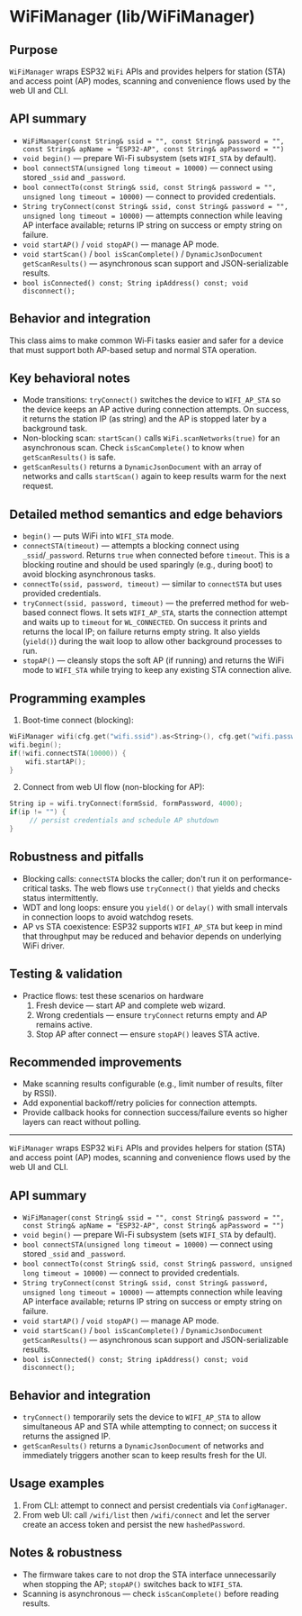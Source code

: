 WiFiManager (lib/WiFiManager)
================================

Purpose
-------
`WiFiManager` wraps ESP32 `WiFi` APIs and provides helpers for station (STA) and access point (AP) modes, scanning and convenience flows used by the web UI and CLI.

API summary
-----------
- `WiFiManager(const String& ssid = "", const String& password = "", const String& apName = "ESP32-AP", const String& apPassword = "")`
- `void begin()` — prepare Wi-Fi subsystem (sets `WIFI_STA` by default).
- `bool connectSTA(unsigned long timeout = 10000)` — connect using stored `_ssid` and `_password`.
- `bool connectTo(const String& ssid, const String& password = "", unsigned long timeout = 10000)` — connect to provided credentials.
- `String tryConnect(const String& ssid, const String& password = "", unsigned long timeout = 10000)` — attempts connection while leaving AP interface available; returns IP string on success or empty string on failure.
- `void startAP()` / `void stopAP()` — manage AP mode.
- `void startScan()` / `bool isScanComplete()` / `DynamicJsonDocument getScanResults()` — asynchronous scan support and JSON-serializable results.
- `bool isConnected() const; String ipAddress() const; void disconnect();`

Behavior and integration
-------------------------
This class aims to make common Wi‑Fi tasks easier and safer for a device that must support both AP-based setup and normal STA operation.

Key behavioral notes
--------------------
- Mode transitions: `tryConnect()` switches the device to `WIFI_AP_STA` so the device keeps an AP active during connection attempts. On success, it returns the station IP (as string) and the AP is stopped later by a background task.
- Non-blocking scan: `startScan()` calls `WiFi.scanNetworks(true)` for an asynchronous scan. Check `isScanComplete()` to know when `getScanResults()` is safe.
- `getScanResults()` returns a `DynamicJsonDocument` with an array of networks and calls `startScan()` again to keep results warm for the next request.

Detailed method semantics and edge behaviors
-------------------------------------------
- `begin()` — puts WiFi into `WIFI_STA` mode.
- `connectSTA(timeout)` — attempts a blocking connect using `_ssid`/`_password`. Returns `true` when connected before `timeout`. This is a blocking routine and should be used sparingly (e.g., during boot) to avoid blocking asynchronous tasks.
- `connectTo(ssid, password, timeout)` — similar to `connectSTA` but uses provided credentials.
- `tryConnect(ssid, password, timeout)` — the preferred method for web-based connect flows. It sets `WIFI_AP_STA`, starts the connection attempt and waits up to `timeout` for `WL_CONNECTED`. On success it prints and returns the local IP; on failure returns empty string. It also yields (`yield()`) during the wait loop to allow other background processes to run.
- `stopAP()` — cleansly stops the soft AP (if running) and returns the WiFi mode to `WIFI_STA` while trying to keep any existing STA connection alive.

Programming examples
--------------------
1) Boot-time connect (blocking):

```cpp
WiFiManager wifi(cfg.get("wifi.ssid").as<String>(), cfg.get("wifi.password").as<String>());
wifi.begin();
if(!wifi.connectSTA(10000)) {
	wifi.startAP();
}
```

2) Connect from web UI flow (non-blocking for AP):

```cpp
String ip = wifi.tryConnect(formSsid, formPassword, 4000);
if(ip != "") {
	 // persist credentials and schedule AP shutdown
}
```

Robustness and pitfalls
-----------------------
- Blocking calls: `connectSTA` blocks the caller; don't run it on performance-critical tasks. The web flows use `tryConnect()` that yields and checks status intermittently.
- WDT and long loops: ensure you `yield()` or `delay()` with small intervals in connection loops to avoid watchdog resets.
- AP vs STA coexistence: ESP32 supports `WIFI_AP_STA` but keep in mind that throughput may be reduced and behavior depends on underlying WiFi driver.

Testing & validation
--------------------
- Practice flows: test these scenarios on hardware
	1. Fresh device — start AP and complete web wizard.
	2. Wrong credentials — ensure `tryConnect` returns empty and AP remains active.
	3. Stop AP after connect — ensure `stopAP()` leaves STA active.

Recommended improvements
------------------------
- Make scanning results configurable (e.g., limit number of results, filter by RSSI).
- Add exponential backoff/retry policies for connection attempts.
- Provide callback hooks for connection success/failure events so higher layers can react without polling.
-------
`WiFiManager` wraps ESP32 `WiFi` APIs and provides helpers for station (STA) and access point (AP) modes, scanning and convenience flows used by the web UI and CLI.

API summary
-----------
- `WiFiManager(const String& ssid = "", const String& password = "", const String& apName = "ESP32-AP", const String& apPassword = "")`
- `void begin()` — prepare Wi-Fi subsystem (sets `WIFI_STA` by default).
- `bool connectSTA(unsigned long timeout = 10000)` — connect using stored `_ssid` and `_password`.
- `bool connectTo(const String& ssid, const String& password, unsigned long timeout = 10000)` — connect to provided credentials.
- `String tryConnect(const String& ssid, const String& password, unsigned long timeout = 10000)` — attempts connection while leaving AP interface available; returns IP string on success or empty string on failure.
- `void startAP()` / `void stopAP()` — manage AP mode.
- `void startScan()` / `bool isScanComplete()` / `DynamicJsonDocument getScanResults()` — asynchronous scan support and JSON-serializable results.
- `bool isConnected() const; String ipAddress() const; void disconnect();`

Behavior and integration
------------------------
- `tryConnect()` temporarily sets the device to `WIFI_AP_STA` to allow simultaneous AP and STA while attempting to connect; on success it returns the assigned IP.
- `getScanResults()` returns a `DynamicJsonDocument` of networks and immediately triggers another scan to keep results fresh for the UI.

Usage examples
--------------
1. From CLI: attempt to connect and persist credentials via `ConfigManager`.
2. From web UI: call `/wifi/list` then `/wifi/connect` and let the server create an access token and persist the new `hashedPassword`.

Notes & robustness
------------------
- The firmware takes care to not drop the STA interface unnecessarily when stopping the AP; `stopAP()` switches back to `WIFI_STA`.
- Scanning is asynchronous — check `isScanComplete()` before reading results.
